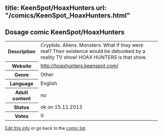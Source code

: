 title: KeenSpot/HoaxHunters
url: "/comics/KeenSpot_HoaxHunters.html"
---
Dosage comic KeenSpot/HoaxHunters
-----------------------------------------

<p id="msg"></p>
<script type="text/javascript">
if (window.location.search === '?edit_info_mail=sent_ok') {
  var elem = document.getElementById("msg");
  elem.innerHTML = 'Edited information sucessfully sent for review, which is usually done daily. Thanks!';
  elem.className = 'ok';
}
</script>
<table class="comicinfo">
<tr>
<th>Description</th><td>Cryptids. Aliens. Monsters. What if they were real? Their existence would be debunked by a reality TV show! HOAX HUNTERS is that show.</td>
</tr>
<tr>
<th>Website</th><td><a href="http://hoaxhunters.keenspot.com/">http://hoaxhunters.keenspot.com/</a></td>
</tr>
<tr>
<th>Genre</th><td>Other</td>
</tr>
<tr>
<th>Language</th><td>English</td>
</tr>
<tr>
<th>Adult content</th><td>no</td>
</tr>
<tr>
<th>Status</th><td>ok on 15.11.2013</td>
</tr>
<tr>
<th>Votes</th><td>0</td>
</tr>
</table>

[Edit this info](KeenSpot_HoaxHunters_edit.html) or go back to the [comic list](../comic-index.html).
